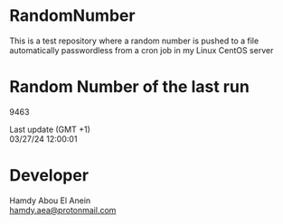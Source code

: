 # RandomNumber    
This is a test repository where a random number is pushed to a file automatically passwordless from a cron job in my Linux CentOS server    
# Random Number of the last run   
9463
      
Last update (GMT +1)    
03/27/24 12:00:01
# Developer    
Hamdy Abou El Anein   
hamdy.aea@protonmail.com
